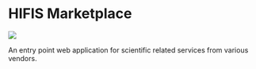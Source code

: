 HIFIS Marketplace
===================
![](https://github.com/hifis-cloud/hifis-marketplace/workflows/CI/badge.svg)

An entry point web application for scientific related services from various vendors.